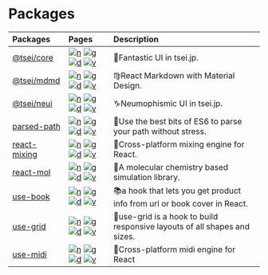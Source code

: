 # Packages

|__Packages__|__Pages__|__Description__|
|:-|:-|:-|
| [@tsei/core](core)          | [![n][n]][n🌌] [![g][g]][g🌌] [![d][d]][d🌌] [![v][v🌌]][t🌌] | 🌌Fantastic UI in tsei.jp.|
| [@tsei/mdmd](mdmd)          | [![n][n]][n♍] [![g][g]][g♍] [![d][d]][d♍] [![v][v♍]][t♍] | ♍React Ⅿarkⅾown with Ⅿaterial Ⅾesign.|
| [@tsei/neui](neui)          | [![n][n]][n♑] [![g][g]][g♑] [![d][d]][d♑] [![v][v♑]][t♑] | ♑Neumophismic UI in tsei.jp.|
| [parsed-path](parsed-path)  | [![n][n]][n👋] [![g][g]][g👋] [![d][d]][d👋] [![v][v👋]][t👋] | 👋Use the best bits of ES6 to parse your path without stress.|
| [react-mixing](react-mixin) | [![n][n]][n🍭] [![g][g]][g🍭] [![d][d]][d🍭] [![v][v🍭]][t🍭] | 🍭Cross-platform mixing engine for React.|
| [react-mol](react-mol)      | [![n][n]][n🍡] [![g][g]][g🍡] [![d][d]][d🍡] [![v][v🍡]][t🍡] | 🍡A molecular chemistry based simulation library.|
| [use-book](use-book)        | [![n][n]][n📚] [![g][g]][g📚] [![d][d]][d📚] [![v][v📚]][t📚] | 📚a hook that lets you get product info from url or book cover in React.|
| [use-grid](use-grid)        | [![n][n]][n🤏] [![g][g]][g🤏] [![d][d]][d🤏] [![v][v🤏]][t🤏] | 🤏use-grid is a hook to build responsive layouts of all shapes and sizes.|
| [use-midi](use-midi)        | [![n][n]][n🖖] [![g][g]][g🖖] [![d][d]][d🖖] [![v][v🖖]][t🖖] | 🖖Cross-platform midi engine for React|

[n]: https://api.iconify.design/cib:npm.svg
[g]: https://api.iconify.design/cib:github.svg
[d]: https://api.iconify.design/akar-icons:link-on.svg

[n🌌]: https://www.npmjs.com/package/@tsei/core
[n♍]: https://www.npmjs.com/package/@tsei/mdmd
[n♑]: https://www.npmjs.com/package/@tsei/neui
[n🍭]: https://www.npmjs.com/package/react-mixing
[n🍡]: https://www.npmjs.com/package/react-mol
[n👋]: https://www.npmjs.com/package/parsed-path
[n📚]: https://www.npmjs.com/package/use-book
[n🤏]: https://www.npmjs.com/package/use-grid
[n🖖]: https://www.npmjs.com/package/use-midi

[g🌌]: https://github.com/tseijp/core
[g♍]: https://github.com/tseijp/mdmd
[g♑]: https://github.com/tseijp/neui
[g🍭]: https://github.com/tseijp/react-mixing
[g🍡]: https://github.com/tseijp/react-mol
[g👋]: https://github.com/tseijp/parsed-path
[g📚]: https://github.com/tseijp/use-book
[g🤏]: https://github.com/tseijp/use-grid
[g🖖]: https://github.com/tseijp/use-midi

[d🌌]: https://tseijp.github.io/core
[d♍]: https://tseijp.github.io/mdmd
[d♑]: https://tseijp.github.io/neui
[d🍭]: https://tseijp.github.io/react-mixing
[d🍡]: https://tseijp.github.io/react-mol
[d👋]: https://tseijp.github.io/parsed-path
[d📚]: https://tseijp.github.io/use-book
[d🤏]: https://tseijp.github.io/use-grid
[d🖖]: https://tseijp.github.io/use-midi

[v🌌]: https://img.shields.io/npm/v/@tsei/core.svg?style=flat&colorA=000&colorB=000
[v♍]: https://img.shields.io/npm/v/@tsei/mdmd.svg?style=flat&colorA=000&colorB=000
[v♑]: https://img.shields.io/npm/v/@tsei/neui.svg?style=flat&colorA=000&colorB=000
[v🍭]: https://img.shields.io/npm/v/react-mixing.svg?style=flat&colorA=000&colorB=000
[v🍡]: https://img.shields.io/npm/v/react-mol.svg?style=flat&colorA=000&colorB=000
[v👋]: https://img.shields.io/npm/v/parsed-path.svg?style=flat&colorA=000&colorB=000
[v📚]: https://img.shields.io/npm/v/use-book.svg?style=flat&colorA=000&colorB=000
[v🤏]: https://img.shields.io/npm/v/use-grid.svg?style=flat&colorA=000&colorB=000
[v🖖]: https://img.shields.io/npm/v/use-midi.svg?style=flat&colorA=000&colorB=000

[m🌌]: https://img.shields.io/npm/dm/@tsei/core.svg?style=flat&colorA=000&colorB=000
[m♍]: https://img.shields.io/npm/dm/@tsei/mdmd.svg?style=flat&colorA=000&colorB=000
[m♑]: https://img.shields.io/npm/dm/@tsei/neui.svg?style=flat&colorA=000&colorB=000
[m🍭]: https://img.shields.io/npm/dm/react-mixing.svg?style=flat&colorA=000&colorB=000
[m🍡]: https://img.shields.io/npm/dm/react-mol.svg?style=flat&colorA=000&colorB=000
[m👋]: https://img.shields.io/npm/dm/parsed-path.svg?style=flat&colorA=000&colorB=000
[m📚]: https://img.shields.io/npm/dm/use-book.svg?style=flat&colorA=000&colorB=000
[m🤏]: https://img.shields.io/npm/dm/use-grid.svg?style=flat&colorA=000&colorB=000
[m🖖]: https://img.shields.io/npm/dm/use-midi.svg?style=flat&colorA=000&colorB=000

[t🌌]: https://www.npmtrends.com/@tsei/core
[t♍]: https://www.npmtrends.com/@tsei/mdmd
[t♑]: https://www.npmtrends.com/@tsei/neui
[t🍭]: https://www.npmtrends.com/react-mixing
[t🍡]: https://www.npmtrends.com/react-mol
[t👋]: https://www.npmtrends.com/parsed-path
[t📚]: https://www.npmtrends.com/use-book
[t🤏]: https://www.npmtrends.com/use-grid
[t🖖]: https://www.npmtrends.com/use-midi
